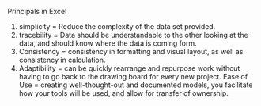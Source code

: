 Principals in Excel
 1. simplicity = Reduce the complexity of the data set provided.
 2. tracebility = Data should be understandable to the other looking at the data, and should know where the data is coming                      form. 
 3. Consistency = consistency in formatting and visual layout, as well as consistency in calculation.
 4. Adaptibility = can  be quickly rearrange and repurpose work without having to go back to the drawing board for every new                      project.
 Ease of Use = creating well-thought-out and documented models, you facilitate how your tools will be used, and allow for                     transfer of ownership.
 
 
